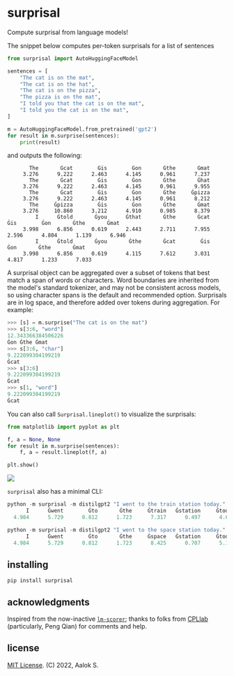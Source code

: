 # surprisal
Compute surprisal from language models!

The snippet below computes per-token surprisals for a list of sentences
```python
from surprisal import AutoHuggingFaceModel

sentences = [
    "The cat is on the mat",
    "The cat is on the hat",
    "The cat is on the pizza",
    "The pizza is on the mat",
    "I told you that the cat is on the mat",
    "I told you the cat is on the mat",
]

m = AutoHuggingFaceModel.from_pretrained('gpt2')
for result in m.surprise(sentences):
    print(result)
```
and outputs the following:
```
       The       Ġcat        Ġis        Ġon       Ġthe       Ġmat  
     3.276      9.222      2.463      4.145      0.961      7.237  
       The       Ġcat        Ġis        Ġon       Ġthe       Ġhat  
     3.276      9.222      2.463      4.145      0.961      9.955  
       The       Ġcat        Ġis        Ġon       Ġthe     Ġpizza  
     3.276      9.222      2.463      4.145      0.961      8.212  
       The     Ġpizza        Ġis        Ġon       Ġthe       Ġmat  
     3.276     10.860      3.212      4.910      0.985      8.379  
         I      Ġtold       Ġyou      Ġthat       Ġthe       Ġcat        Ġis        Ġon       Ġthe       Ġmat 
     3.998      6.856      0.619      2.443      2.711      7.955      2.596      4.804      1.139      6.946 
         I      Ġtold       Ġyou       Ġthe       Ġcat        Ġis        Ġon       Ġthe       Ġmat  
     3.998      6.856      0.619      4.115      7.612      3.031      4.817      1.233      7.033 
```

A surprisal object can be aggregated over a subset of tokens that best match a span of words or characters. 
Word boundaries are inherited from the model's standard tokenizer, and may not be consistent across models,
so using character spans is the default and recommended option.
Surprisals are in log space, and therefore added over tokens during aggregation.  For example:
```python
>>> [s] = m.surprise("The cat is on the mat")
>>> s[3:6, "word"] 
12.343366384506226
Ġon Ġthe Ġmat
>>> s[3:6, "char"]
9.222099304199219
Ġcat
>>> s[3:6]
9.222099304199219
Ġcat
>>> s[1, "word"]
9.222099304199219
Ġcat
```

You can also call `Surprisal.lineplot()` to visualize the surprisals:

```python
from matplotlib import pyplot as plt

f, a = None, None
for result in m.surprise(sentences):
    f, a = result.lineplot(f, a)

plt.show()
```

![](https://i.imgur.com/HusVOUq.png)


`surprisal` also has a minimal CLI:
```python
python -m surprisal -m distilgpt2 "I went to the train station today."
      I      Ġwent        Ġto       Ġthe     Ġtrain   Ġstation     Ġtoday          . 
  4.984      5.729      0.812      1.723      7.317      0.497      4.600      2.528 

python -m surprisal -m distilgpt2 "I went to the space station today."
      I      Ġwent        Ġto       Ġthe     Ġspace   Ġstation     Ġtoday          . 
  4.984      5.729      0.812      1.723      8.425      0.707      5.182      2.574
```


## installing
`pip install surprisal`


## acknowledgments

Inspired from the now-inactive [`lm-scorer`](https://github.com/simonepri/lm-scorer); thanks to
folks from [CPLlab](http://cpl.mit.edu/) (particularly, Peng Qian) for comments and help.


## license 
[MIT License](./LICENSE).
(C) 2022, Aalok S.